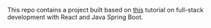 This repo contains a project built based on [this](https://www.infoworld.com/article/2520759/full-stack-development-with-react-and-spring-boot-part-1.html/amp/) tutorial on full-stack development with React and Java Spring Boot.